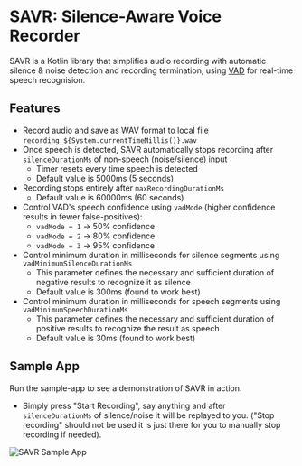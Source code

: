# SAVR: Silence-Aware Voice Recorder

SAVR is a Kotlin library that simplifies audio recording with automatic silence & noise detection and recording termination, using [VAD](https://github.com/gkonovalov/android-vad) for real-time speech recognision.

## Features

- Record audio and save as WAV format to local file `recording_${System.currentTimeMillis()}.wav`
- Once speech is detected, SAVR automatically stops recording after `silenceDurationMs` of non-speech (noise/silence) input
    - Timer resets every time speech is detected
    - Default value is 5000ms (5 seconds)
- Recording stops entirely after `maxRecordingDurationMs`
    - Default value is 60000ms (60 seconds)
- Control VAD's speech confidence using `vadMode` (higher confidence results in fewer false-positives):
    - `vadMode = 1` -> 50% confidence
    - `vadMode = 2` -> 80% confidence
    - `vadMode = 3` -> 95% confidence
- Control minimum duration in milliseconds for silence segments using `vadMinimumSilenceDurationMs`
    - This parameter defines the necessary and sufficient duration of negative results to recognize it as silence
    - Default value is 300ms (found to work best)
- Control minimum duration in milliseconds for speech segments using `vadMinimumSpeechDurationMs`
    - This parameter defines the necessary and sufficient duration of positive results to recognize the result as speech
    - Default value is 30ms (found to work best)

## Sample App

Run the sample-app to see a demonstration of SAVR in action.
- Simply press "Start Recording", say anything and after `silenceDurationMs` of silence/noise it will be replayed to you. ("Stop recording" should not be used it is just there for you to manually stop recording if needed).

![SAVR Sample App](https://github.com/kfirtaizi/kotlin-silence-aware-vad-recorder/assets/44837286/38993226-366a-4788-b2d5-3403f0c0e891)
